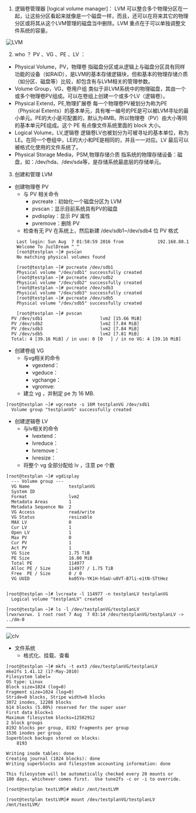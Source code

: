 1. 逻辑卷管理器 [logical volume manager]：
LVM 可以整合多个物理分区在一起，让这些分区看起来就像是一个磁盘一样，而且，还可以在将来其它的物理分区或将其从这个LVM管理的磁盘当中删除。LVM 重点在于可以单独调整文件系统的容量。

![LVM](https://mmbiz.qlogo.cn/mmbiz/4iaE7bB4HCjeIYfjteiaHdFLL5RxQicTUTxlickEicGhd4FvsErwluT6kOxEZQw34r4gTK6MsJuPrvBt7xgydNZFibIQ/0?wx_fmt=gif)

2. who ？ PV 、VG 、PE 、LV ：

- Physical Volume，PV，物理卷
指磁盘分区或从逻辑上与磁盘分区具有同样功能的设备（如RAID），是LVM的基本存储逻辑块，但和基本的物理存储介质（如分区、磁盘等）比较，却包含有与LVM相关的管理参数。
- Volume Group，VG，卷用户组
类似于非LVM系统中的物理磁盘，其由一个或多个物理卷PV组成。可以在卷组上创建一个或多个LV（逻辑卷）。
- Physical Extend，PE,物理扩展卷
 每一个物理卷PV被划分为称为PE（Physical Extents）的基本单元，具有唯一编号的PE是可以被LVM寻址的最小单元。PE的大小是可配置的，默认为4MB。所以物理卷（PV）由大小等同的基本单元PE组成。这个 PE 有点像文件系统里面的 block 大小。
- Logical Volume，LV,逻辑卷
逻辑卷LV也被划分为可被寻址的基本单位，称为LE。在同一个卷组中，LE的大小和PE是相同的，并且一一对应。LV 最后可以被格式化使用的文件系统了。
- Physical Storage Media，PSM,物理存储介质
指系统的物理存储设备：磁盘，如：/dev/hda、/dev/sda等，是存储系统最底层的存储单元。

3. 创建和管理 LVM
* 创建物理卷 PV
    - 与 PV 相关命令
        *  pvcreate：初始化一个磁盘分区为 LVM
        * pvscan：显示目前系统具有PV的磁盘
        * pvdisplay：显示 PV 属性
        * pvremove：删除 PV
    - 检查有无 PV 在系统上，然后新建 /dev/sdb1~/dev/sdb4 位 PV 格式
```
    Last login: Sun Aug  7 01:58:59 2016 from             192.168.88.1
    Welcome To JuzlDream ^_^
    [root@testplan ~]# pvscan
    No matching physical volumes found

```
```
    [root@testplan ~]# pvcreate /dev/sdb1
    Physical volume "/dev/sdb1" successfully created
    [root@testplan ~]# pvcreate /dev/sdb2
    Physical volume "/dev/sdb2" successfully created
    [root@testplan ~]# pvcreate /dev/sdb3
    Physical volume "/dev/sdb3" successfully created
    [root@testplan ~]# pvcreate /dev/sdb5
    Physical volume "/dev/sdb5" successfully created

```

```
    [root@testplan ~]# pvscan
  PV /dev/sdb1                      lvm2 [15.66 MiB]
  PV /dev/sdb2                      lvm2 [7.84 MiB]
  PV /dev/sdb3                      lvm2 [7.84 MiB]
  PV /dev/sdb5                      lvm2 [7.81 MiB]
  Total: 4 [39.16 MiB] / in use: 0 [0   ] / in no VG: 4 [39.16 MiB]
```

* 创建卷组 VG
    - 与vg相关的命令
        * vgextend：
        * vgeduce：
        * vgchange：
        * vgromve:
    - 建立 vg ，并制定 pe 为 16 MB.
```
[root@testplan ~]# vgcreate -s 16M testplanVG /dev/sdb1
  Volume group "testplanVG" successfully created

```

* 创建逻辑卷 LV
    - 与lv相关的命令
        - lvextend：
        - lvreduce：
        - lvremove：
        - lvresize：
    - 将整个 vg 全部分配给 lv ，注意 pe 个数
```
[root@testplan ~]# vgdisplay 
  --- Volume group ---
  VG Name               testplanVG
  System ID             
  Format                lvm2
  Metadata Areas        1
  Metadata Sequence No  2
  VG Access             read/write
  VG Status             resizable
  MAX LV                0
  Cur LV                1
  Open LV               1
  Max PV                0
  Cur PV                1
  Act PV                1
  VG Size               1.75 TiB
  PE Size               16.00 MiB
  Total PE              114977
  Alloc PE / Size       114977 / 1.75 TiB
  Free  PE / Size       0 / 0   
  VG UUID               ko05Yo-YK1H-hSaU-u0VT-B7li-e1tN-STtHez


```
```
[root@testplan ~]# lvcreate -l 114977 -n testplanLV testplanVG
  Logical volume "testplanLV" created

```
```
[root@testplan ~]# ls -l /dev/testplanVG/testplanLV 
lrwxrwxrwx. 1 root root 7 Aug  7 03:14 /dev/testplanVG/testplanLV -> ../dm-0
```


---

![clv](https://mmbiz.qlogo.cn/mmbiz_png/4iaE7bB4HCjd6ZV957qIuIECmkPyKo42F8gCw7dDZ6phB8DJfWAESLiaPCRld0opIqCdiauZmmBNVO6BZGdpias3ag/0?wx_fmt=png)


* 文件系统
    * 格式化、挂载、查看
```
[root@testplan ~]# mkfs -t ext3 /dev/testplanVG/testplanLV 
mke2fs 1.41.12 (17-May-2010)
Filesystem label=
OS type: Linux
Block size=1024 (log=0)
Fragment size=1024 (log=0)
Stride=0 blocks, Stripe width=0 blocks
3072 inodes, 12288 blocks
614 blocks (5.00%) reserved for the super user
First data block=1
Maximum filesystem blocks=12582912
2 block groups
8192 blocks per group, 8192 fragments per group
1536 inodes per group
Superblock backups stored on blocks: 
	8193

Writing inode tables: done                            
Creating journal (1024 blocks): done
Writing superblocks and filesystem accounting information: done

This filesystem will be automatically checked every 20 mounts or
180 days, whichever comes first.  Use tune2fs -c or -i to override.

```
```
[root@testplan testLVM]# mkdir /mnt/testLVM
```


```
[root@testplan testLVM]# mount /dev/testplanVG/testplanLV /mnt/testLVM/
```
